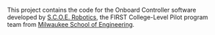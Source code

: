 This project contains the code for the Onboard Controller software developed by [S.C.O.E. Robotics](http://www.scoerobotics.com), the FIRST College-Level Pilot program team from [Milwaukee School of Engineering](http://www.msoe.edu/).
